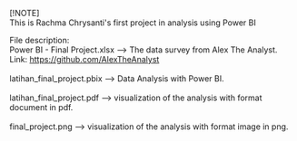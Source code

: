 [!NOTE] 
<br>This is Rachma Chrysanti's first project in analysis using Power BI<br/>

File description:
<br>Power BI - Final Project.xlsx --> The data survey from Alex The Analyst. Link: <https://github.com/AlexTheAnalyst><br/>
<br>latihan_final_project.pbix --> Data Analysis with Power BI.<br/>
<br>latihan_final_project.pdf --> visualization of the analysis with format document in pdf.<br/>
<br>final_project.png --> visualization of the analysis with format image in png.<br/>
